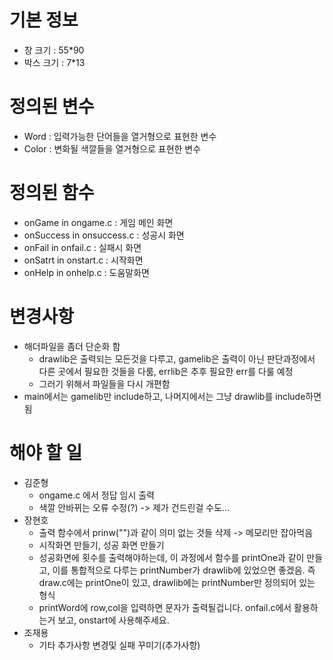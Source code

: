 
#  기본 정보
- 창 크기 : 55*90
- 박스 크기 : 7*13

# 정의된 변수
- Word : 입력가능한 단어들을 열거형으로 표현한 변수
- Color : 변화될 색깔들을 열거형으로 표현한 변수

# 정의된 함수
 - onGame in ongame.c : 게임 메인 화면
 - onSuccess in onsuccess.c : 성공시 화면
 - onFail in onfail.c : 실패시 화면
 - onSatrt in onstart.c : 시작화면
 - onHelp in onhelp.c : 도움말화면

 # 변경사항
 - 해더파일을 좀더 단순화 함
    - drawlib은 출력되는 모든것을 다루고, gamelib은 출력이 아닌 판단과정에서 다른 곳에서 필요한 것들을 다룸, errlib은 추후 필요한 err를 다룰 예정
    - 그러기 위해서 파일들을 다시 개편함
 - main에서는 gamelib만 include하고, 나머지에서는 그냥 drawlib를 include하면 됨

 # 해야 할 일
 - 김준형
    - ongame.c 에서 정답 임시 출력
    - 색깔 안바뀌는 오류 수정(?) -> 제가 건드린걸 수도...
 - 장현호 
    - 출력 함수에서 prinw("")과 같이 의미 없는 것들 삭제 -> 메모리만 잡아먹음
    - 시작화면 만들기, 성공 화면 만들기
    - 성공화면에 횟수를 출력해야하는데, 이 과정에서 함수를 printOne과 같이 만들고, 이를 통합적으로 다루는 printNumber가 drawlib에 있었으면 좋겠음. 즉 draw.c에는 printOne이 있고, drawlib에는 printNumber만 정의되어 있는 형식
    - printWord에 row,col을 입력하면 문자가 출력될겁니다. onfail.c에서 활용하는거 보고, onstart에 사용해주세요.
 - 조재용
    - 기타 추가사항 변경및 실패 꾸미기(추가사항)